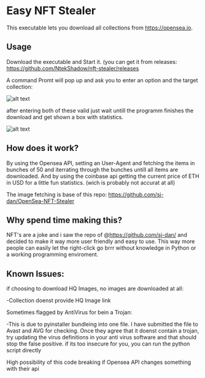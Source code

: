 # Easy NFT Stealer
This executable lets you download all collections from https://opensea.io.

## Usage
Download the executable and Start it. (you can get it from releases: https://github.com/NtekShadow/nft-stealer/releases

A command Promt will pop up and ask you to enter an option and the target collection:

![alt text](https://github.com/NtekShadow/nft-stealer/blob/master/main/images/nft-stealer-one.png?raw=true)

after entering both of these valid just wait untill the programm finishes the download and get shown a box with statistics.

![alt text](https://github.com/NtekShadow/nft-stealer/blob/master/main/images/nft-stealer-two.png?raw=true)

## How does it work?
By using the Opensea API, setting an User-Agent and fetching the items in bunches of 50 and iterrating through the bunches untill all items are downloaded.
And by using the coinbase api getting the current price of ETH in USD for a little fun statistics. (wich is probably not accurat at all)

The image fetching is base of this repo: https://github.com/sj-dan/OpenSea-NFT-Stealer

## Why spend time making this?
NFT's are a joke and i saw the repo of @https://github.com/sj-dan/ and decided to make it way more user friendly and easy to use.
This way more people can easily let the right-click go brrr without knowledge in Python or a working programming enviroment.

## Known Issues:
  if choosing to download HQ Images, no images are downloaded at all:
  
   -Collection doenst provide HQ Image link
    
  Sometimes flagged by AntiVirus for bein a Trojan:
  
  -This is due to pyinstaller bundleing into one file. I have submitted the file to Avast and AVG for checking. Once they agree that it doenst contain a trojan, try updating the virus definitions in your anti virus software and that should stop the false positive. if its too insecure for you, you can run the python script directly
    
  High possibility of this code breaking if Opensea API changes something with their api
